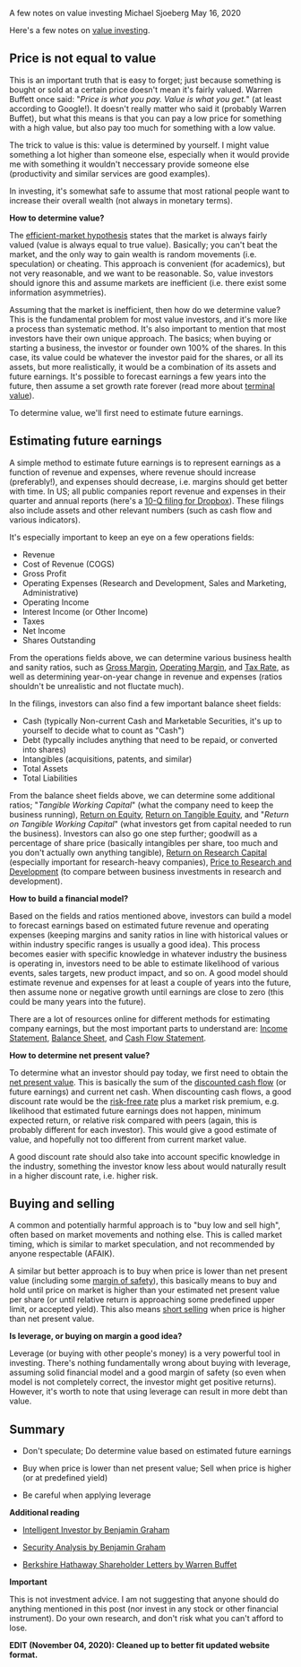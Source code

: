 A few notes on value investing
Michael Sjoeberg
May 16, 2020

Here's a few notes on [value investing](https://en.wikipedia.org/wiki/Value_investing).

## Price is not equal to value

This is an important truth that is easy to forget; just because something is bought or sold at a certain price doesn't mean it's fairly valued. Warren Buffett once said: "*Price is what you pay. Value is what you get.*" (at least according to Google!). It doesn't really matter who said it (probably Warren Buffet), but what this means is that you can pay a low price for something with a high value, but also pay too much for something with a low value.

The trick to value is this: value is determined by yourself. I might value something a lot higher than someone else, especially when it would provide me with something it wouldn't neccessary provide someone else (productivity and similar services are good examples).

In investing, it's somewhat safe to assume that most rational people want to increase their overall wealth (not always in monetary terms).

**How to determine value?**

The [efficient-market hypothesis](https://en.wikipedia.org/wiki/Efficient-market_hypothesis) states that the market is always fairly valued (value is always equal to true value). Basically; you can't beat the market, and the only way to gain wealth is random movements (i.e. speculation) or cheating. This approach is convenient (for academics), but not very reasonable, and we want to be reasonable. So, value investors should ignore this and assume markets are inefficient (i.e. there exist some information asymmetries).

Assuming that the market is inefficient, then how do we determine value? This is the fundamental problem for most value investors, and it's more like a process than systematic method. It's also important to mention that most investors have their own unique approach. The basics; when buying or starting a business, the investor or founder own 100% of the shares. In this case, its value could be whatever the investor paid for the shares, or all its assets, but more realistically, it would be a combination of its assets and future earnings. It's possible to forecast earnings a few years into the future, then assume a set growth rate forever (read more about [terminal value](https://en.wikipedia.org/wiki/Terminal_value_(finance))).

To determine value, we'll first need to estimate future earnings.

## Estimating future earnings

A simple method to estimate future earnings is to represent earnings as a function of revenue and expenses, where revenue should increase (preferably!), and expenses should decrease, i.e. margins should get better with time. In US; all public companies report revenue and expenses in their quarter and annual reports (here's a [10-Q filing for Dropbox](https://www.sec.gov/ix?doc=/Archives/edgar/data/1467623/000146762320000024/dbx-033020x10q.htm)). These filings also include assets and other relevant numbers (such as cash flow and various indicators).

It's especially important to keep an eye on a few operations fields: 

- Revenue
- Cost of Revenue (COGS)
- Gross Profit
- Operating Expenses (Research and Development, Sales and Marketing, Administrative)
- Operating Income
- Interest Income (or Other Income)
- Taxes
- Net Income
- Shares Outstanding

From the operations fields above, we can determine various business health and sanity ratios, such as [Gross Margin](https://en.wikipedia.org/wiki/Gross_margin), [Operating Margin](https://en.wikipedia.org/wiki/Operating_margin), and [Tax Rate](https://en.wikipedia.org/wiki/Tax_rate), as well as determining year-on-year change in revenue and expenses (ratios shouldn't be unrealistic and not fluctate much).

In the filings, investors can also find a few important balance sheet fields: 

- Cash (typically Non-current Cash and Marketable Securities, it's up to yourself to decide what to count as "Cash")
- Debt (typcally includes anything that need to be repaid, or converted into shares)
- Intangibles (acquisitions, patents, and similar)
- Total Assets
- Total Liabilities

From the balance sheet fields above, we can determine some additional ratios; "*Tangible Working Capital*" (what the company need to keep the business running), [Return on Equity](https://en.wikipedia.org/wiki/Return_on_equity), [Return on Tangible Equity](https://en.wikipedia.org/wiki/Return_on_tangible_equity), and "*Return on Tangible Working Capital*" (what investors get from capital needed to run the business). Investors can also go one step further; goodwill as a percentage of share price (basically intangibles per share, too much and you don't actually own anything tangible), [Return on Research Capital](https://www.investopedia.com/terms/r/return-on-research-capital.asp) (especially important for research-heavy companies), [Price to Research and Development](https://www.investopedia.com/terms/p/pricetoresearchratio.asp) (to compare between business investments in research and development).

**How to build a financial model?**

Based on the fields and ratios mentioned above, investors can build a model to forecast earnings based on estimated future revenue and operating expenses (keeping margins and sanity ratios in line with historical values or within industry specific ranges is usually a good idea). This process becomes easier with specific knowledge in whatever industry the business is operating in, investors need to be able to estimate likelihood of various events, sales targets, new product impact, and so on. A good model should estimate revenue and expenses for at least a couple of years into the future, then assume none or negative growth until earnings are close to zero (this could be many years into the future).

There are a lot of resources online for different methods for estimating company earnings, but the most important parts to understand are: [Income Statement](https://en.wikipedia.org/wiki/Income_statement), [Balance Sheet](https://en.wikipedia.org/wiki/Balance_sheet), and [Cash Flow Statement](https://en.wikipedia.org/wiki/Cash_flow_statement).

**How to determine net present value?**

To determine what an investor should pay today, we first need to obtain the [net present value](https://en.wikipedia.org/wiki/Net_present_value). This is basically the sum of the [discounted cash flow](https://en.wikipedia.org/wiki/Discounted_cash_flow) (or future earnings) and current net cash. When discounting cash flows, a good discount rate would be the [risk-free rate](https://en.wikipedia.org/wiki/Risk-free_interest_rate) plus a market risk premium, e.g. likelihood that estimated future earnings does not happen, minimum expected return, or relative risk compared with peers (again, this is probably different for each investor). This would give a good estimate of value, and hopefully not too different from current market value.

A good discount rate should also take into account specific knowledge in the industry, something the investor know less about would naturally result in a higher discount rate, i.e. higher risk.

## Buying and selling

A common and potentially harmful approach is to "buy low and sell high", often based on market movements and nothing else. This is called market timing, which is similar to market speculation, and not recommended by anyone respectable (AFAIK). 

A similar but better approach is to buy when price is lower than net present value (including some [margin of safety](https://www.investopedia.com/terms/m/marginofsafety.asp)), this basically means to buy and hold until price on market is higher than your estimated net present value per share (or until relative return is approaching some predefined upper limit, or accepted yield). This also means [short selling](https://en.wikipedia.org/wiki/Short_(finance)) when price is higher than net present value.

**Is leverage, or buying on margin a good idea?**

Leverage (or buying with other people's money) is a very powerful tool in investing. There's nothing fundamentally wrong about buying with leverage, assuming solid financial model and a good margin of safety (so even when model is not completely correct, the investor might get positive returns). However, it's worth to note that using leverage can result in more debt than value.

## Summary

- Don't speculate; Do determine value based on estimated future earnings

- Buy when price is lower than net present value; Sell when price is higher (or at predefined yield)

- Be careful when applying leverage

**Additional reading**

- [Intelligent Investor by Benjamin Graham](https://amzn.to/3cHq5yA)

- [Security Analysis by Benjamin Graham](https://amzn.to/2IBl0tv)

- [Berkshire Hathaway Shareholder Letters by Warren Buffet](https://www.berkshirehathaway.com/letters/letters.html)

**Important**

This is not investment advice. I am not suggesting that anyone should do anything mentioned in this post (nor invest in any stock or other financial instrument). Do your own research, and don't risk what you can't afford to lose.

**EDIT (November 04, 2020): Cleaned up to better fit updated website format.**
